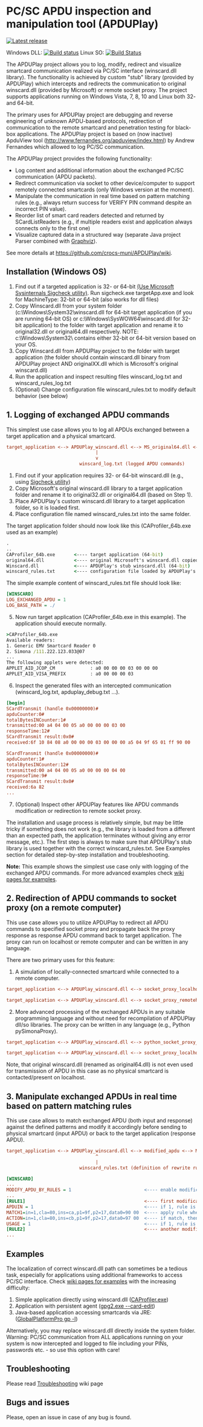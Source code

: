 PC/SC APDU inspection and manipulation tool (APDUPlay)
========

[![Latest release](https://img.shields.io/github/release/crocs-muni/apduplay.svg)](https://github.com/crocs-muni/apduplay/releases/latest)

Windows DLL: [![Build status](https://ci.appveyor.com/api/projects/status/ktwde29drhtw7jml?svg=true)](https://ci.appveyor.com/project/petrs/apduplay)
Linux SO: [![Build Status](https://travis-ci.org/crocs-muni/apduplay.svg?branch=master)](https://travis-ci.org/crocs-muni/apduplay)

The APDUPlay project allows you to log, modify, redirect and visualize smartcard communication realized via PC/SC interface (winscard.dll library). The functionality is achieved by custom "stub" library (provided by APDUPlay) which intercepts and redirects the communication to original winscard.dll (provided by Microsoft) or remote socket proxy. The project supports applications running on Windows Vista, 7, 8, 10 and Linux both 32- and 64-bit.

The primary uses for APDUPlay project are debugging and reverse engineering of unknown APDU-based protocols, redirection of communication to the remote smartcard and penetration testing for black-box applications. The APDUPlay project is based on (now inactive) ApduView tool (http://www.fernandes.org/apduview/index.html) by Andrew Fernandes which allowed to log PC/SC communication.  

The APDUPlay project provides the following functionality: 
  * Log content and additional information about the exchanged PC/SC communication (APDU packets).
  * Redirect communication via socket to other device/computer to support remotely connected smartcards (only Windows version at the moment).
  * Manipulate the communication in real time based on pattern matching rules (e.g., always return success for VERIFY PIN command despite an incorrect PIN value).
  * Reorder list of smart card readers detected and returned by SCardListReaders (e.g., if multiple readers exist and application always connects only to the first one)
  * Visualize captured data in a structured way (separate Java project Parser combined with [Graphviz](https://www.graphviz.org/)).

See more details at https://github.com/crocs-muni/APDUPlay/wiki.

##  Installation (Windows OS)
1. Find out if a targeted application is 32- or 64-bit [(Use Microsoft Sysinternals Sigcheck utility)](https://docs.microsoft.com/en-us/sysinternals/downloads/sigcheck). Run sigcheck.exe targetApp.exe and look for MachineType: 32-bit or 64-bit (also works for dll files) 
1. Copy Winscard.dll from your system folder (c:\Windows\System32\winscard.dll for 64-bit target application (if you are running 64-bit OS) or c:\Windows\SysWOW64\winscard.dll for 32-bit application) to the folder with target application and rename it to original32.dll or original64.dll respectively. NOTE: c:\Windows\System32\ contains either 32-bit or 64-bit version based on your OS.
2. Copy Winscard.dll from APDUPlay project to the folder with target application (the folder should contain winscard.dll binary from APDUPlay project AND originalXX.dll which is Microsoft's original winscard.dll)
3. Run the application and inspect resulting files winscard_log.txt and winscard_rules_log.txt
4. (Optional) Change configuration file winscard_rules.txt to modify default behavior (see below)

##  1. Logging of exchanged APDU commands
This simplest use case allows you to log all APDUs exchanged between a target application and a physical smartcard.  

```ini
target_application <--> APDUPlay_winscard.dll <--> MS_original64.dll <--> smartcard
                                 |
                                 v
                           winscard_log.txt (logged APDU commands)
```

1. Find out if your application requires 32- or 64-bit winscard.dll (e.g., using [Sigcheck utility](https://docs.microsoft.com/en-us/sysinternals/downloads/sigcheck))
2. Copy Microsoft's original winscard.dll library to a target application folder and rename it to original32.dll or original64.dll (based on Step 1). 
3. Place APDUPlay's custom winscard.dll library to a target application folder, so it is loaded first.
4. Place configuration file named winscard_rules.txt into the same folder.

The target application folder should now look like this (CAProfiler_64b.exe used as an example)
```cmd
.
..
CAProfiler_64b.exe       <---- target application (64-bit)
original64.dll           <---- original Microsoft's winscard.dll copied from C:\System\System32\
Winscard.dll             <---- APDUPlay's stub winscard.dll (64-bit)
winscard_rules.txt       <---- configuration file loaded by APDUPlay's stub winscard.dll
```
The simple example content of winscard_rules.txt file should look like: 
```ini
[WINSCARD]
LOG_EXCHANGED_APDU = 1
LOG_BASE_PATH = ./
```

5. Now run target application (CAProfiler_64b.exe in this example). The application should execute normally. 
```cmd
>CAProfiler_64b.exe
Available readers:
1. Generic EMV Smartcard Reader 0
2. Simona /111.222.123.033@07
... 
The following applets were detected:
APPLET_AID_JCOP_CM             : a0 00 00 00 03 00 00 00
APPLET_AID_VISA_PREFIX         : a0 00 00 00 03
```
6. Inspect the generated files with an intercepted communication (winscard_log.txt, apduplay_debug.txt ...).
```ini
[begin]
SCardTransmit (handle 0x00000000)#
apduCounter:0#
totalBytesINCounter:1#
transmitted:00 a4 04 00 05 a0 00 00 00 03 00
responseTime:12#
SCardTransmit result:0x0#
received:6f 10 84 08 a0 00 00 00 03 00 00 00 a5 04 9f 65 01 ff 90 00

SCardTransmit (handle 0x00000000)#
apduCounter:1#
totalBytesINCounter:12#
transmitted:00 a4 04 00 05 a0 00 00 00 04 00
responseTime:9#
SCardTransmit result:0x0#
received:6a 82
...
```
7. (Optional) Inspect other APDUPlay features like APDU commands modification or redirection to remote socket proxy.

The installation and usage process is relatively simple, but may be little tricky if something does not work (e.g., the library is loaded from a different than an expected path, the application terminates without giving any error message, etc.). The first step is always to make sure that APDUPlay's stub library is used together with the correct winscard_rules.txt. See Examples section for detailed step-by-step installation and troubleshooting. 

**Note:** This example shows the simplest use case only with logging of the exchanged APDU commands. For more advanced examples check [wiki pages for examples](https://github.com/crocs-muni/APDUPlay/wiki/Examples-for-OS-MS-Windows). 


##  2. Redirection of APDU commands to socket proxy (on a remote computer)
This use case allows you to utilize APDUPlay to redirect all APDU commands to specified socket proxy and propagate back the proxy response as response APDU command back to target application. The proxy can run on localhost or remote computer and can be written in any language. 

There are two primary uses for this feature:
1. A simulation of locally-connected smartcard while connected to a remote computer. 
```ini
target_application <--> APDUPlay_winscard.dll <--> socket_proxy_localhost

target_application <--> APDUPlay_winscard.dll <--> socket_proxy_remotehost <--> smartcard_remotehost
```
2. More advanced processing of the exchanged APDUs in any suitable programming language and without need for recompilation of APDUPlay dll/so libraries. The proxy can be written in any language (e.g., Python pySimonaProxy). 
```ini
target_application <--> APDUPlay_winscard.dll <--> python_socket_proxy_localhost

target_application <--> APDUPlay_winscard.dll <--> socket_proxy_localhost <--> RESTproxy_remotehost <--> smartcard_remotehost
```

Note, that original winscard.dll (renamed as original64.dll) is not even used for transmission of APDU in this case as no physical smartcard is contacted/present on localhost.

##  3. Manipulate exchanged APDUs in real time based on pattern matching rules 
This use case allows to match exchanged APDU (both input and response) against the defined patterns and modify it accordingly before sending to physical smartcard (input APDU) or back to the target application (response APDU). 

```ini
target_application <--> APDUPlay_winscard.dll <--> modified_apdu <--> MS_original64.dll <--> smartcard
                                 ^
                                 |
                           winscard_rules.txt (definition of rewrite rules)
```
```ini
[WINSCARD]
...
MODIFY_APDU_BY_RULES = 1                           <---- enable modification of the exchanged APDUs
...
[RULE1]                                            <---- first modification rule 
APDUIN = 1                                         <---- if 1, rule is checked for an input APDU (application to card), if 0 then on response APDU (smartcard to application)
MATCH1=in=1,cla=80,ins=ca,p1=9f,p2=17,data0=90 00  <---- apply rule when input APDU has CLA==0x80, INS==0xca ...
ACTION=in=1,cla=80,ins=cb,p1=9f,p2=17,data0=97 00  <---- if match, then change INS to 0xca and data[0] to 0x97 
USAGE = 1                                          <---- if 1, rule is in use. If 0, then rule is ignored  
[RULE2]                                            <---- another modification rule
...
```

## Examples
The localization of correct winscard.dll path can sometimes be a tedious task, especially for applications using additional frameworks to access PC/SC interface. Check [wiki pages for examples](https://github.com/crocs-muni/APDUPlay/wiki/Examples-for-OS-MS-Windows) with the increasing difficulty:
  1. Simple application directly using winscard.dll ([CAProfiler.exe](https://github.com/petrs/CAProfiler/releases/latest))
  2. Application with persistent agent ([gpg2.exe --card-edit](https://gpg4win.org/download.html))
  3. Java-based application accessing smartcards via JRE: ([GlobalPlatformPro gp -l](https://github.com/martinpaljak/GlobalPlatformPro))

Alternatively, you may replace winscard.dll directly inside the system folder. Warning: PC/SC communication from ALL applications running on your system is now intercepted and logged to file including your PINs, passwords etc. - so use this option with care!


## Troubleshooting
Please read [Troubleshooting](https://github.com/crocs-muni/APDUPlay/wiki/Troubleshooting) wiki page

## Bugs and issues
Please, open an issue in case of any bug is found. 


